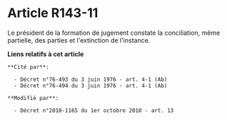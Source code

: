 # Article R143-11

Le président de la formation de jugement constate la conciliation, même partielle, des parties et l'extinction de l'instance.

**Liens relatifs à cet article**

	**Cité par**:

	  - Décret n°76-493 du 3 juin 1976 - art. 4-1 (Ab)
	  - Décret n°76-494 du 3 juin 1976 - art. 4-1 (Ab)

	**Modifié par**:

	  - Décret n°2010-1165 du 1er octobre 2010 - art. 13
